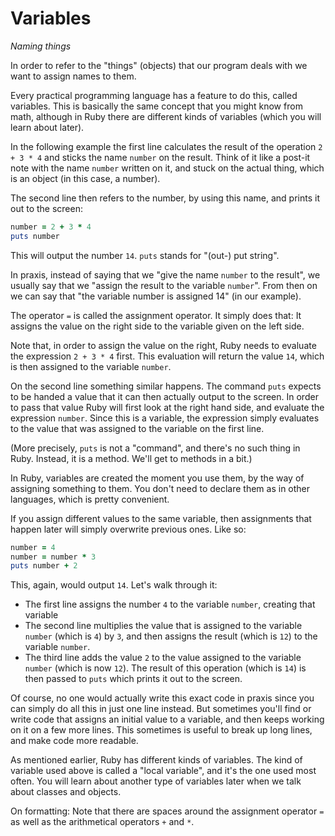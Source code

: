 # Variables

*Naming things*

In order to refer to the "things" (objects) that our program deals with we want
to assign names to them.

Every practical programming language has a feature to do this, called
variables. This is basically the same concept that you might know from math,
although in Ruby there are different kinds of variables (which you will learn
about later).

In the following example the first line calculates the result of the operation
`2 + 3 * 4` and sticks the name `number` on the result. Think of it like a
post-it note with the name `number` written on it, and stuck on the actual
thing, which is an object (in this case, a number).

The second line then refers to the number, by using this name, and prints it
out to the screen:

```ruby
number = 2 + 3 * 4
puts number
```

This will output the number `14`. `puts` stands for "(out-) put string".

In praxis, instead of saying that we "give the name `number` to the result",
we usually say that we "assign the result to the variable `number`". From then
on we can say that "the variable number is assigned 14" (in our example).

The operator `=` is called the assignment operator. It simply does that: It
assigns the value on the right side to the variable given on the left side.

Note that, in order to assign the value on the right, Ruby needs to evaluate
the expression `2 + 3 * 4` first. This evaluation will return the value `14`,
which is then assigned to the variable `number`.

On the second line something similar happens. The command `puts` expects to be
handed a value that it can then actually output to the screen. In order to pass
that value Ruby will first look at the right hand side, and evaluate the
expression `number`. Since this is a variable, the expression simply evaluates
to the value that was assigned to the variable on the first line.

(More precisely, `puts` is not a "command", and there's no such thing in Ruby.
Instead, it is a method. We'll get to methods in a bit.)

In Ruby, variables are created the moment you use them, by the way of assigning
something to them. You don't need to declare them as in other languages, which
is pretty convenient.

If you assign different values to the same variable, then assignments that
happen later will simply overwrite previous ones. Like so:

```ruby
number = 4
number = number * 3
puts number + 2
```

This, again, would output `14`. Let's walk through it:

* The first line assigns the number `4` to the variable `number`, creating that
  variable
* The second line multiplies the value that is assigned to the variable
  `number` (which is `4`) by `3`, and then assigns the result (which is `12`)
  to the variable `number`.
* The third line adds the value `2` to the value assigned to the variable
  `number` (which is now `12`). The result of this operation (which is `14`) is
  then passed to `puts` which prints it out to the screen.

Of course, no one would actually write this exact code in praxis since you can
simply do all this in just one line instead. But sometimes you'll find or write
code that assigns an initial value to a variable, and then keeps working on it
on a few more lines. This sometimes is useful to break up long lines, and make
code more readable.

As mentioned earlier, Ruby has different kinds of variables. The kind of
variable used above is called a "local variable", and it's the one used most
often. You will learn about another type of variables later when we talk about
classes and objects.

On formatting: Note that there are spaces around the assignment operator `=`
as well as the arithmetical operators `+` and `*`.
